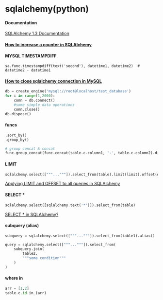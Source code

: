 # sqlalchemy(python)

#### Documentation

[SQLAlchemy 1.3 Documentation](https://docs.sqlalchemy.org/en/13/index.html)

#### [How to increase a counter in SQLAlchemy](https://stackoverflow.com/a/2334917/6279975)


#### MYSQL TIMESTAMPDIFF

`sa.func.timestampdiff(text('second'), datetime1, datetime2)  # datetime2 - datetime1`


#### [How to close sqlalchemy connection in MySQL](https://stackoverflow.com/questions/8645250/how-to-close-sqlalchemy-connection-in-mysql)

```python
db = create_engine('mysql://root@localhost/test_database')
for i in range(1,2000):
    conn = db.connect()
    #some simple data operations
    conn.close()
db.dispose()
```

#### funcs

```python
.sort_by()
.group_by()

# group concat & concat
func.group_concat(func.concat(table.c.column1, '-', table.c.column2).distinct()).label('otherName'),

```

#### LIMIT

```python
sqlalchemy.select(["""..."""]).select_from(table).limit(limit).offset(offset)
```
[Applying LIMIT and OFFSET to all queries in SQLAlchemy](https://stackoverflow.com/questions/13258934/applying-limit-and-offset-to-all-queries-in-sqlalchemy)

#### SELECT *

```python
sqlalchemy.select([sqlalchemy.text('*')]).select_from(table)
```

[SELECT * in SQLAlchemy?](https://stackoverflow.com/questions/636548/select-in-sqlalchemy)

#### subquery (alias)

```python
subquery = sqlalchemy.select(["""..."""]).select_from(table1).alias()

query = sqlalchemy.select(["""..."""]).select_from(
    subquery.join(
        table2,
        """some condition"""
    )
)
```

#### where in
```python
arr = [1,2]
table.c.id.in_(arr)
```